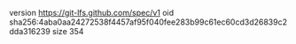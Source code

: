 version https://git-lfs.github.com/spec/v1
oid sha256:4aba0aa24272538f4457af95f040fee283b99c61ec60cd3d26839c2dda316239
size 354
